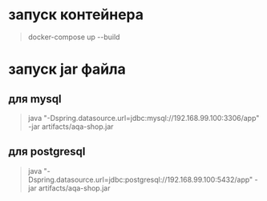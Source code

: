 # запуск контейнера

> docker-compose up --build

# запуск jar файла

## для mysql

>java "-Dspring.datasource.url=jdbc:mysql://192.168.99.100:3306/app" -jar artifacts/aqa-shop.jar

## для postgresql

>java "-Dspring.datasource.url=jdbc:postgresql://192.168.99.100:5432/app" -jar artifacts/aqa-shop.jar